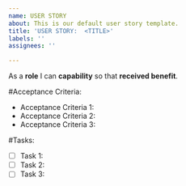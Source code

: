 ```yaml
---
name: USER STORY
about: This is our default user story template.
title: 'USER STORY:  <TITLE>'
labels: ''
assignees: ''

---
```


As a **role** I can **capability** so that **received benefit**.

#Acceptance Criteria: 

* Acceptance Criteria 1:
* Acceptance Criteria 2:
* Acceptance Criteria 3:

#Tasks:

- [ ] Task 1:
- [ ] Task 2:
- [ ] Task 3:
